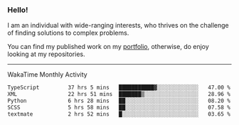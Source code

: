 ### Hello!

I am an individual with wide-ranging interests, who thrives on the challenge of finding solutions to complex problems.

You can find my published work on my [portfolio](https://bumbleboss.xyz/work), otherwise, do enjoy looking at my repositories.

---

WakaTime Monthly Activity

<!--START_SECTION:waka-->

```txt
TypeScript         37 hrs 5 mins   ███████████▓░░░░░░░░░░░░░   47.00 %
XML                22 hrs 51 mins  ███████▒░░░░░░░░░░░░░░░░░   28.96 %
Python             6 hrs 28 mins   ██░░░░░░░░░░░░░░░░░░░░░░░   08.20 %
SCSS               5 hrs 58 mins   ██░░░░░░░░░░░░░░░░░░░░░░░   07.58 %
textmate           2 hrs 52 mins   █░░░░░░░░░░░░░░░░░░░░░░░░   03.65 %
```

<!--END_SECTION:waka-->
